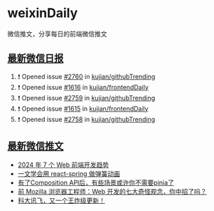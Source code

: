 # weixinDaily
微信推文，分享每日的前端微信推文

## [最新微信日报](https://github.com/kujian/weixinDaily/issues)

<!--START_SECTION:activity-->
1. ❗ Opened issue [#2760](https://github.com/kujian/githubTrending/issues/2760) in [kujian/githubTrending](https://github.com/kujian/githubTrending)
2. ❗ Opened issue [#1616](https://github.com/kujian/frontendDaily/issues/1616) in [kujian/frontendDaily](https://github.com/kujian/frontendDaily)
3. ❗ Opened issue [#2759](https://github.com/kujian/githubTrending/issues/2759) in [kujian/githubTrending](https://github.com/kujian/githubTrending)
4. ❗ Opened issue [#1615](https://github.com/kujian/frontendDaily/issues/1615) in [kujian/frontendDaily](https://github.com/kujian/frontendDaily)
5. ❗ Opened issue [#2758](https://github.com/kujian/githubTrending/issues/2758) in [kujian/githubTrending](https://github.com/kujian/githubTrending)
<!--END_SECTION:activity-->


## [最新微信推文](https://weixin.qdkfweb.cn/)

<!-- BLOG-POST-LIST:START -->
- [2024 年 7 个 Web 前端开发趋势](https://weixin.qdkfweb.cn/39969.html)
- [一文学会用 react-spring 做弹簧动画](https://weixin.qdkfweb.cn/39976.html)
- [有了Composition API后，有些场景或许你不需要pinia了](https://weixin.qdkfweb.cn/39958.html)
- [前 Mozilla 浏览器工程师：Web 开发的七大奇怪观念，你中招了吗？](https://weixin.qdkfweb.cn/39959.html)
- [科大讯飞，又一个王炸级更新！](https://weixin.qdkfweb.cn/39962.html)
<!-- BLOG-POST-LIST:END -->